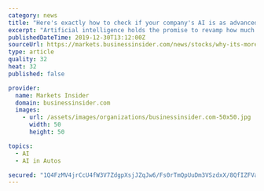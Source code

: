 ```yaml
---
category: news
title: "Here's exactly how to check if your company's AI is as advanced as you think it is, from the engineer pushing GM's driverless-car unit"
excerpt: "Artificial intelligence holds the promise to revamp how much of corporate America operates, but one problem can be determining whether early initiatives are on the right track. For Hussein Mehanna ..."
publishedDateTime: 2019-12-30T13:12:00Z
sourceUrl: https://markets.businessinsider.com/news/stocks/why-its-more-challenging-to-scale-ai-projects-at-cruise-2019-12-1028787955
type: article
quality: 32
heat: 32
published: false

provider:
  name: Markets Insider
  domain: businessinsider.com
  images:
    - url: /assets/images/organizations/businessinsider.com-50x50.jpg
      width: 50
      height: 50

topics:
  - AI
  - AI in Autos

secured: "1Q4FzMV4jrCcU4fW3V7ZdgpXsjJZqJw6/Fs0rTmQpUuDm3VSzdxX/8QfIZFVaQCoLzsKw1RHmJ6pDP4goeDt2tlXV3wgJdhyxOgMjKguPIXvKjNk5mHFLZ/7A0VBAS7Zo+eFgXHBpWCDbaJww6uOizmHT0NkLvxt1/rUcMyMevDHfTVqGtp0czn2cbPTfqByAv6rpS3jqGssNBJwBpDuCQ/qRX5tmMVUJ1158DoarpUlEhgUOgugfTpiBiYgj0Z/R979W7X2pTgOpSWVUdTZjQtGsgTcwB+QNuhowxqEq5g=;gr/3cXMd75v/NTSEoqomOA=="
---
```


